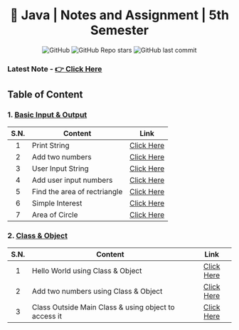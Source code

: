 <div align="center">

# 📜 Java | Notes and Assignment | 5th Semester

![GitHub](https://img.shields.io/github/license/zmercury/fifth-java?style=for-the-badge)
![GitHub Repo stars](https://img.shields.io/github/stars/zmercury/fifth-java?style=for-the-badge)
![GitHub last commit](https://img.shields.io/github/last-commit/zmercury/fifth-java?style=for-the-badge)

</div>

<!-- ### Latest Assignment - [👉 Click Here](/Assignment/) -->
### Latest Note - [👉 Click Here](#)
## Table of Content

### 1. [Basic Input & Output](/Java/Basic_IO/)
|S.N.|Content|Link|
|:-:|---------|:---------:|
|1|Print String|[Click Here](/Java/Basic_IO/printString.java)|
|2|Add two numbers|[Click Here](/Java/Basic_IO/addNum.java)|
|3|User Input String|[Click Here](/Java/Basic_IO/userInputString.java)|
|4|Add user input numbers|[Click Here](/Java/Basic_IO/addUserInputNumbers.java)|
|5|Find the area of rectriangle|[Click Here](/Java/Basic_IO/areaRectriangle.java)|
|6|Simple Interest|[Click Here](/Java/Basic_IO/simpleInterest.java)|
|7|Area of Circle|[Click Here](/Java/Basic_IO/areaCircle.java)|

### 2. [Class & Object](/Java/Basic_IO/_Class_Object/)
|S.N.|Content|Link|
|:-:|---------|:---------:|
|1|Hello World using Class & Object|[Click Here](/Java/Basic_IO/_Class_Object/HelloWorld.java)|
|2|Add two numbers using Class & Object|[Click Here](/Java/Basic_IO/_Class_Object/AddTwoNums.java)|
|3|Class Outside Main Class & using object to access it|[Click Here](/Java/Basic_IO/_Class_Object/ClassOutsideMain.java)|
